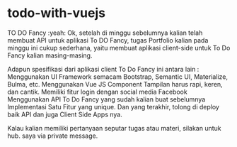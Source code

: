 # todo-with-vuejs
TO DO Fancy :yeah:
Ok, setelah di minggu sebelumnya kalian telah membuat API untuk aplikasi To DO Fancy, tugas Portfolio kalian pada minggu ini cukup sederhana, yaitu membuat aplikasi client-side untuk To Do Fancy kalian masing-masing.

Adapun spesifikasi dari aplikasi client To Do Fancy ini antara lain :
Menggunakan UI Framework semacam Bootstrap, Semantic UI, Materialize, Bulma, etc.
Menggunakan Vue JS Component
Tampilan harus rapi, keren, dan cantik.
Memiliki fitur login dengan social media Facebook
Menggunakan API To Do Fancy yang sudah kalian buat sebelumnya
Implementasi Satu Fitur yang unique.
Dan yang terakhir, tolong di deploy baik API dan juga Client Side Apps nya.

Kalau kalian memiliki pertanyaan seputar tugas atau materi, silakan untuk hub. saya via private message.
